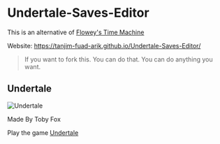 # Undertale-Saves-Editor
This is an alternative of [Flowey's Time Machine](http://crumblingstatue.github.io/FloweysTimeMachine/)

Website: https://tanjim-fuad-arik.github.io/Undertale-Saves-Editor/


> If you want to fork this. You can do that. You can do anything you want.

## Undertale 

![Undertale](https://vignette.wikia.nocookie.net/central/images/8/86/Misc-Undertale_Kickstarter.png/revision/latest?cb=20180211235707)

Made By Toby Fox

Play the game [Undertale](https://undertale.com/)
